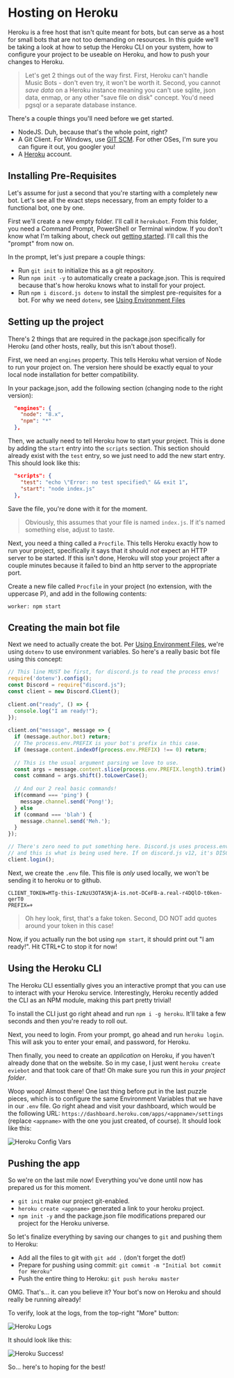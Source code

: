 # Hosting on Heroku

Heroku is a free host that isn't quite meant for bots, but can serve as a host for small bots that are not too demanding on resources. In this guide we'll be taking a look at how to setup the Heroku CLI on your system, how to configure your project to be useable on Heroku, and how to push your changes to Heroku.

> Let's get 2 things out of the way first. First, Heroku can't handle Music Bots - don't even try, it won't be worth it. Second, you cannot *save data* on a Heroku instance meaning you can't use sqlite, json data, enmap, or any other "save file on disk" concept. You'd need pgsql or a separate database instance.

There's a couple things you'll need before we get started. 

- NodeJS. Duh, because that's the whole point, right? 
- A Git Client. For Windows, use [GIT SCM](https://git-scm.com/). For other OSes, I'm sure you can figure it out, you googler you!
- A [Heroku](https://heroku.com/) account. 

## Installing Pre-Requisites

Let's assume for just a second that you're starting with a completely new bot. Let's see all the exact steps necessary, from an empty folder to a functional bot, one by one. 

First we'll create a new empty folder. I'll call it `herokubot`. From this folder, you need a Command Prompt, PowerShell or Terminal window. If you don't know what I'm talking about, check out [getting started](../getting-started/getting-started-long-version.md). I'll call this the "prompt" from now on. 

In the prompt, let's just prepare a couple things: 

- Run `git init` to initialize this as a git repository. 
- Run `npm init -y` to automatically create a package.json. This is required because that's how heroku knows what to install for your project.
- Run `npm i discord.js dotenv` to install the simplest pre-requisites for a bot. For why we need `dotenv`, see [Using Environment Files](./env-files.md)

## Setting up the project

There's 2 things that are required in the package.json specifically for Heroku (and other hosts, really, but this isn't about those!). 

First, we need an `engines` property. This tells Heroku what version of Node to run your project on. The version here should be exactly equal to your local node installation for better compatibility. 

In your package.json, add the following section (changing node to the right version): 

```json
  "engines": {
    "node": "8.x",
    "npm": "*"
  },
  ```

Then, we actually need to tell Heroku how to start your project. This is done by adding the `start` entry into the `scripts` section. This section should already exist with the `test` entry, so we just need to add the new start entry. This should look like this: 

```json
  "scripts": {
    "test": "echo \"Error: no test specified\" && exit 1",
    "start": "node index.js"
  },
```

Save the file, you're done with it for the moment.

> Obviously, this assumes that your file is named `index.js`. If it's named something else, adjust to taste. 

Next, you need a thing called a `Procfile`. This tells Heroku exactly how to run your project, specifically it says that it should *not* expect an HTTP server to be started. If this isn't done, Heroku will stop your project after a couple minutes because it failed to bind an http server to the appropriate port. 

Create a new file called `Procfile` in your project (no extension, with the uppercase P), and add in the following contents: 

```
worker: npm start
```

## Creating the main bot file

Next we need to actually create the bot. Per [Using Environment Files](./env-files.md), we're using `dotenv` to use environment variables. So here's a really basic bot file using this concept: 

```js
// This line MUST be first, for discord.js to read the process envs!
require('dotenv').config(); 
const Discord = require("discord.js");
const client = new Discord.Client();
 
client.on("ready", () => {
  console.log("I am ready!");
});
 
client.on("message", message => {
  if (message.author.bot) return;
  // The process.env.PREFIX is your bot's prefix in this case.
  if (message.content.indexOf(process.env.PREFIX) !== 0) return;
 
  // This is the usual argument parsing we love to use.
  const args = message.content.slice(process.env.PREFIX.length).trim().split(/ +/g);
  const command = args.shift().toLowerCase();
 
  // And our 2 real basic commands!
  if(command === 'ping') {
    message.channel.send('Pong!');
  } else
  if (command === 'blah') {
    message.channel.send('Meh.');
  }
});

// There's zero need to put something here. Discord.js uses process.env.CLIENT_TOKEN if it's available,
// and this is what is being used here. If on discord.js v12, it's DISCORD_TOKEN
client.login();
```

Next, we create the `.env` file. This file is *only* used locally, we won't be sending it to heroku or to github. 

```
CLIENT_TOKEN=MTg-this-IzNzU3OTA5NjA-is.not-DCeFB-a.real-r4DQlO-t0ken-qerT0
PREFIX=+
```

> Oh hey look, first, that's a fake token. Second, DO NOT add quotes around your token in this case!

Now, if you actually run the bot using `npm start`, it should print out "I am ready!". Hit CTRL+C to stop it for now!

## Using the Heroku CLI

The Heroku CLI essentially gives you an interactive prompt that you can use to interact with your Heroku service. Interestingly, Heroku recently added the CLI as an NPM module, making this part pretty trivial! 

To install the CLI just go right ahead and run `npm i -g heroku`. It'll take a few seconds and then you're ready to roll out.

Next, you need to login. From your prompt, go ahead and run `heroku login`. This will ask you to enter your email, and password, for Heroku. 

Then finally, you need to create an *application* on Heroku, if you haven't already done that on the website. So in my case, I just went `heroku create eviebot` and that took care of that! Oh make sure you run this *in your project folder*.

Woop woop! Almost there! One last thing before put in the last puzzle pieces, which is to configure the same Environment Variables that we have in our `.env` file. Go right ahead and visit your dashboard, which would be the following URL: `https://dashboard.heroku.com/apps/<appname>/settings` (replace `<appname>` with the one you just created, of course). It should look like this: 

![Heroku Config Vars](https://img.evie.codes/QNSpgc4)

## Pushing the app

So we're on the last mile now! Everything you've done until now has prepared us for this moment. 

- `git init` make our project git-enabled. 
- `heroku create <appname>` generated a link to your heroku project. 
- `npm init -y` and the package.json file modifications prepared our project for the Heroku universe.

So let's finalize everything by saving our changes to `git` and pushing them to Heroku: 

- Add all the files to git with `git add .` (don't forget the dot!)
- Prepare for pushing using commit: `git commit -m "Initial bot commit for Heroku"`
- Push the entire thing to Heroku: `git push heroku master`

OMG. That's... it. can you believe it? Your bot's now on Heroku and should really be running already!

To verify, look at the logs, from the top-right "More" button: 

![Heroku Logs](https://img.evie.codes/hosTRYK)

It should look like this: 

![Heroku Success!](https://img.evie.codes/1Y6bJxZ)

So... here's to hoping for the best!